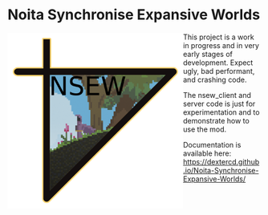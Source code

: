 # Noita Synchronise Expansive Worlds

<img src="Logo/Logo.png" alt="NSEW" style="height: 350px; float:left;">

This project is a work in progress and in very early stages of development. Expect ugly, bad performant, and crashing code.

The nsew_client and server code is just for experimentation and to demonstrate how to use the mod.

Documentation is available here: https://dextercd.github.io/Noita-Synchronise-Expansive-Worlds/

